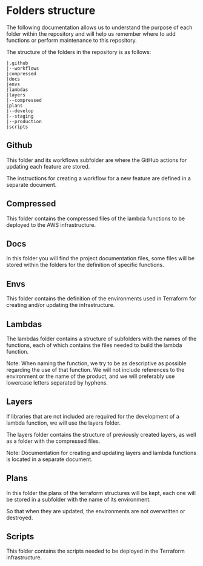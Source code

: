 # Folders structure

The following documentation allows us to understand the purpose of each folder within the repository and will help us remember where to add functions or perform maintenance to this repository.

The structure of the folders in the repository is as follows:

```
|.github
|--workflows
|compressed
|docs
|envs
|lambdas
|layers
|--compressed
|plans
|--develop
|--staging
|--production
|scripts
```

## Github

This folder and its workflows subfolder are where the GitHub actions for updating each feature are stored.

The instructions for creating a workflow for a new feature are defined in a separate document.

## Compressed

This folder contains the compressed files of the lambda functions to be deployed to the AWS infrastructure.

## Docs

In this folder you will find the project documentation files, some files will be stored within the folders for the definition of specific functions.

## Envs

This folder contains the definition of the environments used in Terraform for creating and/or updating the infrastructure.

## Lambdas

The lambdas folder contains a structure of subfolders with the names of the functions, each of which contains the files needed to build the lambda function.

Note:
When naming the function, we try to be as descriptive as possible regarding the use of that function. We will not include references to the environment or the name of the product, and we will preferably use lowercase letters separated by hyphens.

## Layers

If libraries that are not included are required for the development of a lambda function, we will use the layers folder.

The layers folder contains the structure of previously created layers, as well as a folder with the compressed files.

Note: Documentation for creating and updating layers and lambda functions is located in a separate document.

## Plans

In this folder the plans of the terraform structures will be kept, each one will be stored in a subfolder with the name of its environment.

So that when they are updated, the environments are not overwritten or destroyed.

## Scripts

This folder contains the scripts needed to be deployed in the Terraform infrastructure.

